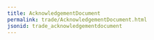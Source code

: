 ```yaml
---
title: AcknowledgementDocument
permalink: trade/AcknowledgementDocument.html
jsonid: trade_acknowledgementdocument
---
```

